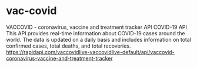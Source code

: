 # vac-covid
VACCOVID - coronavirus, vaccine and treatment tracker API
COVID-19 API
This API provides real-time information about COVID-19 cases around the world. 
The data is updated on a daily basis and includes information on total confirmed cases, total deaths, and total recoveries.
https://rapidapi.com/vaccovidlive-vaccovidlive-default/api/vaccovid-coronavirus-vaccine-and-treatment-tracker
